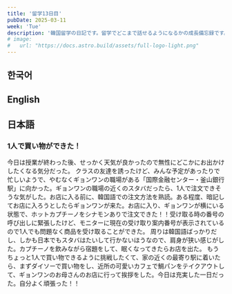```yaml
---
title: '留学13日目'
pubDate: 2025-03-11
week: 'Tue'
description: '韓国留学の日記です。留学でどこまで話せるようになるかの成長備忘録です。'
# image:
#   url: "https://docs.astro.build/assets/full-logo-light.png"
---
```


## 한국어

###

## English

###

## 日本語

### 1人で買い物ができた！

今日は授業が終わった後、せっかく天気が良かったので無性にどこかにお出かけしたくなる気分だった。
クラスの友達を誘ったけど、みんな予定があったりで忙しいようで、やむなくギョンワンの職場がある「国際金融センター・釜山銀行駅」に向かった。ギョンワンの職場の近くのスタバだったら、1人で注文できそうな気がした。お店に入る前に、韓国語での注文方法を熟読。ある程度、暗記してお店に入ろうとしたらギョンワンが来た。お店に入り、ギョンワンが横にいる状態で、ホットカプチーノをシナモンありで注文できた！！受け取る時の番号の呼び出しに緊張したけど、モニターに現在の受け取り案内番号が表示されているので1人でも問題なく商品を受け取ることができた。
周りは韓国語ばっかりだし、しかも日本でもスタバはたいして行かないほうなので、肩身が狭い感じがした。カプチーノを飲みながら宿題をして、眠くなってきたらお店を出た。
もうちょっと1人で買い物できるように挑戦したくて、家の近くの最寄り駅に着いたら、まずダイソーで買い物をし、近所の可愛いカフェで鯛パンをテイクアウトして、ギョンワンのお母さんのお店に行って挨拶をした。今日は充実した一日だった。自分よく頑張った！！
